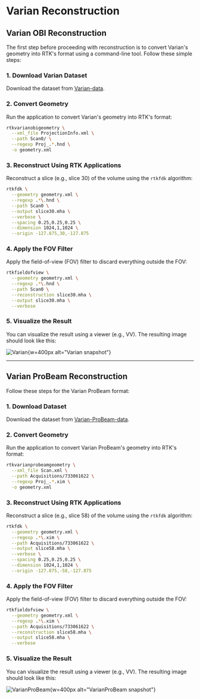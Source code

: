 # Varian Reconstruction

## Varian OBI Reconstruction

The first step before proceeding with reconstruction is to convert Varian's geometry into RTK's format using a command-line tool. Follow these simple steps:

### 1. Download Varian Dataset

Download the dataset from [Varian-data](https://data.kitware.com/api/v1/item/5be94de88d777f2179a24de0/download).

### 2. Convert Geometry

Run the application to convert Varian's geometry into RTK's format:

```bash
rtkvarianobigeometry \
  --xml_file ProjectionInfo.xml \
  --path Scan0/ \
  --regexp Proj_.*.hnd \
  -o geometry.xml
```

### 3. Reconstruct Using RTK Applications

Reconstruct a slice (e.g., slice 30) of the volume using the `rtkfdk` algorithm:

```bash
rtkfdk \
  --geometry geometry.xml \
  --regexp .*\.hnd \
  --path Scan0 \
  --output slice30.mha \
  --verbose \
  --spacing 0.25,0.25,0.25 \
  --dimension 1024,1,1024 \
  --origin -127.875,30,-127.875
```

### 4. Apply the FOV Filter

Apply the field-of-view (FOV) filter to discard everything outside the FOV:

```bash
rtkfieldofview \
  --geometry geometry.xml \
  --regexp .*\.hnd \
  --path Scan0 \
  --reconstruction slice30.mha \
  --output slice30.mha \
  --verbose
```

### 5. Visualize the Result

You can visualize the result using a viewer (e.g., VV). The resulting image should look like this:

![Varian](Varian.png){w=400px alt="Varian snapshot"}

---

## Varian ProBeam Reconstruction

Follow these steps for the Varian ProBeam format:

### 1. Download Dataset

Download the dataset from [Varian-ProBeam-data](https://data.kitware.com/api/v1/item/5be94bef8d777f2179a24ae1/download).

### 2. Convert Geometry

Run the application to convert Varian ProBeam's geometry into RTK's format:

```bash
rtkvarianprobeamgeometry \
  --xml_file Scan.xml \
  --path Acquisitions/733061622 \
  --regexp Proj_.*.xim \
  -o geometry.xml
```

### 3. Reconstruct Using RTK Applications

Reconstruct a slice (e.g., slice 58) of the volume using the `rtkfdk` algorithm:

```bash
rtkfdk \
  --geometry geometry.xml \
  --regexp .*\.xim \
  --path Acquisitions/733061622 \
  --output slice58.mha \
  --verbose \
  --spacing 0.25,0.25,0.25 \
  --dimension 1024,1,1024 \
  --origin -127.875,-58,-127.875
```

### 4. Apply the FOV Filter

Apply the field-of-view (FOV) filter to discard everything outside the FOV:

```bash
rtkfieldofview \
  --geometry geometry.xml \
  --regexp .*\.xim \
  --path Acquisitions/733061622 \
  --reconstruction slice58.mha \
  --output slice58.mha \
  --verbose
```

### 5. Visualize the Result

You can visualize the result using a viewer (e.g., VV). The resulting image should look like this:

![VarianProBeam](VarianProBeam.png){w=400px alt="VarianProBeam snapshot"}